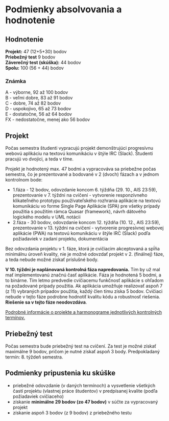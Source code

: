# Podmienky absolvovania a hodnotenie


## Hodnotenie
**Projekt:** 47 (12+5+30) bodov   
**Priebežný test** 9 bodov    
**Záverečný test (skúška):** 44 bodov    
**Spolu:** 100 (56 + 44) bodov    

### Známka
A - výborne, 92 až 100 bodov   
B - veľmi dobre, 83 až 91 bodov    
C - dobre, 74 až 82  bodov  
D - uspokojivo, 65 až 73 bodov    
E - dostatočne, 56 až 64 bodov  
FX - nedostatočne, menej ako 56 bodov


## Projekt
Počas semestra študenti vypracujú projekt demonštrujúci progresívnu webovú aplikáciu na textovú komunikáciu v štýle IRC (Slack). Študenti pracujú vo dvojici, a teda v tíme.

Projekt je hodnotený max. 47 bodmi a vypracováva sa priebežne počas semestra, čo je prezentované a bodované v 2 (dvoch) fázach a v jednom kontrolnom bode:

* 1.fáza  - 12 bodov, odovzdanie koncom 6. týždňa (29. 10., AIS 23:59), prezentovanie v 7. týždni na cvičení - vytvorenie responzívneho klikateľného prototypu používateľského rozhrania aplikácie na textovú komunikáciu vo forme Single Page Aplikácie (SPA) pre všetky prípady použitia s použitím rámca Quasar (framework), návrh dátového logického modelu v UML notácii
* 2.fáza - 30 bodov, odovzdanie koncom 12. týždňa (10. 12., AIS 23:59), prezentovanie v 13. týždni na cvičení - vytvorenie progresívnej webovej aplikácie (PWA) na textovú komunikáciu v štýle IRC (Slack) podľa požiadaviek v zadaní projektu, dokumentácia

Bez odovzdania projektu v 1. fáze, ktorá je cvičiacim akceptovaná a spĺňa minimálnu úroveň kvality, nie je možné odovzdať projekt v 2. (finálnej) fáze, a teda nebude možné získať príslušné body.

**V 10. týždni je naplánovaná kontrolná fáza napredovania.** Tím by už mal mať implementovanú značnú časť aplikácie. Fáza je hodnotená 5 bodmi, a to binárne. Tím letmo predvedie cvičiacemu funkčnosť aplikácie s ohľadom na požadované prípady použitia. Ak aplikácia umožňuje realizovať aspoň 7 (z 11) vybraných prípadov použitia, každý člen tímu získa 5 bodov. Cvičiaci nebude v tejto fáze podrobne hodnotiť kvalitu kódu a robustnosť riešenia. **Riešenie sa v tejto fáze neodovzdáva**.

[Podrobné informácie o projekte a harmonograme jednotlivých kontrolných termínov.](../semestralny-projekt)


## Priebežný test
Počas semestra bude priebežný test na cvičení. Za test je možné získať maximálne 9 bodov, pričom je nutné získať aspoň 3 body.
Predpokladaný termín: 8. týždeň semestra.

## Podmienky pripustenia ku skúške
* priebežné odovzdanie (v daných termínoch) a vysvetlenie všetkých častí projektu (vlastnej práce študentov) v predpísanej kvalite (podľa požiadaviek cvičiaceho)
* získanie **minimálne 29 bodov (zo 47 bodov)** v súčte za vypracovaný projekt
* získanie aspoň 3 bodov (z 9 bodov) z priebežného testu
